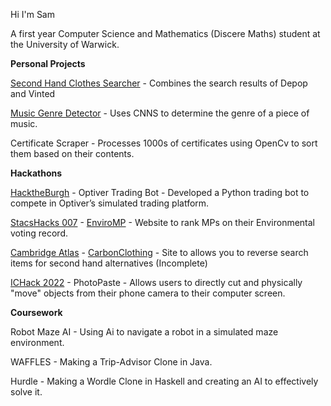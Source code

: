Hi I'm Sam

A first year Computer Science and Mathematics (Discere Maths) student at the University of Warwick.

**Personal Projects**

[Second Hand Clothes Searcher](https://github.com/spchee/SecondHandClothesSite) - Combines the search results of Depop and Vinted 

[Music Genre Detector](https://github.com/spchee/MusicGenreClassifierCNN) - Uses CNNS to determine the genre of a piece of music.

Certificate Scraper - Processes 1000s of certificates using OpenCv to sort them based on their contents.

**Hackathons**

[HacktheBurgh](https://hack-the-burgh-7.devpost.com/) - Optiver Trading Bot - Developed a Python trading bot to compete in Optiver’s simulated trading platform.

[StacsHacks 007](https://stacshack-007.devpost.com/) - [EnviroMP](https://github.com/EnviroHackNice/EnviroMP/tree/main) - Website to rank MPs on their Environmental voting record.

[Cambridge Atlas](https://hackcambridge-atlas.devpost.com/) - [CarbonClothing](https://github.com/SteadydeetsHackCam2022/HackCambridge2022)  - Site to allows you to reverse search items for second hand alternatives (Incomplete)

[ICHack 2022](https://ic-hack-2022.devpost.com/?ref_feature=challenge&ref_medium=discover) - PhotoPaste - Allows users to directly cut and physically "move" objects from their phone camera to their computer screen.

**Coursework**

Robot Maze AI - Using Ai to navigate a robot in a simulated maze environment.

WAFFLES - Making a Trip-Advisor Clone in Java.

Hurdle - Making a Wordle Clone in Haskell and creating an AI to effectively solve it.
